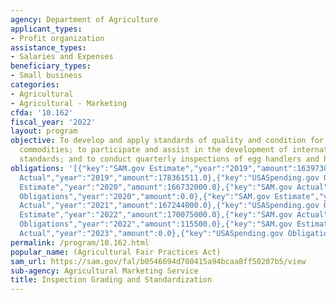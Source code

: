 ```yaml
---
agency: Department of Agriculture
applicant_types:
- Profit organization
assistance_types:
- Salaries and Expenses
beneficiary_types:
- Small business
categories:
- Agricultural
- Agricultural - Marketing
cfda: '10.162'
fiscal_year: '2022'
layout: program
objective: To develop and apply standards of quality and condition for agricultural
  commodities; to participate and assist in the development of international agricultural
  standards; and to conduct quarterly inspections of egg handlers and hatcheries.
obligations: '[{"key":"SAM.gov Estimate","year":"2019","amount":163973000.0},{"key":"SAM.gov
  Actual","year":"2019","amount":178361511.0},{"key":"USASpending.gov Obligations","year":"2019","amount":0.0},{"key":"SAM.gov
  Estimate","year":"2020","amount":166732000.0},{"key":"SAM.gov Actual","year":"2020","amount":166732000.0},{"key":"USASpending.gov
  Obligations","year":"2020","amount":0.0},{"key":"SAM.gov Estimate","year":"2021","amount":167244000.0},{"key":"SAM.gov
  Actual","year":"2021","amount":167244000.0},{"key":"USASpending.gov Obligations","year":"2021","amount":0.0},{"key":"SAM.gov
  Estimate","year":"2022","amount":170075000.0},{"key":"SAM.gov Actual","year":"2022","amount":170075000.0},{"key":"USASpending.gov
  Obligations","year":"2022","amount":115500.0},{"key":"SAM.gov Estimate","year":"2023","amount":174679000.0},{"key":"SAM.gov
  Actual","year":"2023","amount":0.0},{"key":"USASpending.gov Obligations","year":"2023","amount":5461550.89}]'
permalink: /program/10.162.html
popular_name: (Agricultural Fair Practices Act)
sam_url: https://sam.gov/fal/b0546694d700415a94bcaa8ff50207b5/view
sub-agency: Agricultural Marketing Service
title: Inspection Grading and Standardization
---
```

